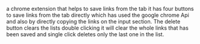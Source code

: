 a chrome extension that helps to save links from the tab
it has four buttons to save links from the tab directly which has used the google chrome Api and also by directly copying the links on the input section.
The delete button clears the lists double clicking it will clear the whole links that has been saved and single click deletes only the last one in the list.
